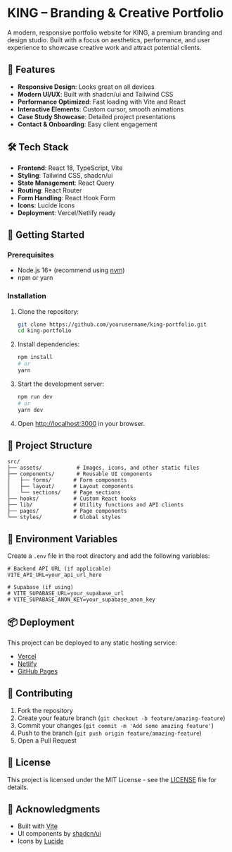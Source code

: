 # KING – Branding & Creative Portfolio

A modern, responsive portfolio website for KING, a premium branding and design studio. Built with a focus on aesthetics, performance, and user experience to showcase creative work and attract potential clients.

## 🌟 Features

- **Responsive Design**: Looks great on all devices
- **Modern UI/UX**: Built with shadcn/ui and Tailwind CSS
- **Performance Optimized**: Fast loading with Vite and React
- **Interactive Elements**: Custom cursor, smooth animations
- **Case Study Showcase**: Detailed project presentations
- **Contact & Onboarding**: Easy client engagement

## 🛠️ Tech Stack

- **Frontend**: React 18, TypeScript, Vite
- **Styling**: Tailwind CSS, shadcn/ui
- **State Management**: React Query
- **Routing**: React Router
- **Form Handling**: React Hook Form
- **Icons**: Lucide Icons
- **Deployment**: Vercel/Netlify ready

## 🚀 Getting Started

### Prerequisites

- Node.js 16+ (recommend using [nvm](https://github.com/nvm-sh/nvm))
- npm or yarn

### Installation

1. Clone the repository:
   ```bash
   git clone https://github.com/yourusername/king-portfolio.git
   cd king-portfolio
   ```

2. Install dependencies:
   ```bash
   npm install
   # or
   yarn
   ```

3. Start the development server:
   ```bash
   npm run dev
   # or
   yarn dev
   ```

4. Open [http://localhost:3000](http://localhost:3000) in your browser.

## 📂 Project Structure

```
src/
├── assets/           # Images, icons, and other static files
├── components/       # Reusable UI components
│   ├── forms/       # Form components
│   ├── layout/      # Layout components
│   └── sections/    # Page sections
├── hooks/           # Custom React hooks
├── lib/             # Utility functions and API clients
├── pages/           # Page components
└── styles/          # Global styles
```

## 🔧 Environment Variables

Create a `.env` file in the root directory and add the following variables:

```env
# Backend API URL (if applicable)
VITE_API_URL=your_api_url_here

# Supabase (if using)
# VITE_SUPABASE_URL=your_supabase_url
# VITE_SUPABASE_ANON_KEY=your_supabase_anon_key
```

## 📦 Deployment

This project can be deployed to any static hosting service:

- [Vercel](https://vercel.com/)
- [Netlify](https://www.netlify.com/)
- [GitHub Pages](https://pages.github.com/)

## 🤝 Contributing

1. Fork the repository
2. Create your feature branch (`git checkout -b feature/amazing-feature`)
3. Commit your changes (`git commit -m 'Add some amazing feature'`)
4. Push to the branch (`git push origin feature/amazing-feature`)
5. Open a Pull Request

## 📄 License

This project is licensed under the MIT License - see the [LICENSE](LICENSE) file for details.

## 🙏 Acknowledgments

- Built with [Vite](https://vitejs.dev/)
- UI components by [shadcn/ui](https://ui.shadcn.com/)
- Icons by [Lucide](https://lucide.dev/)
